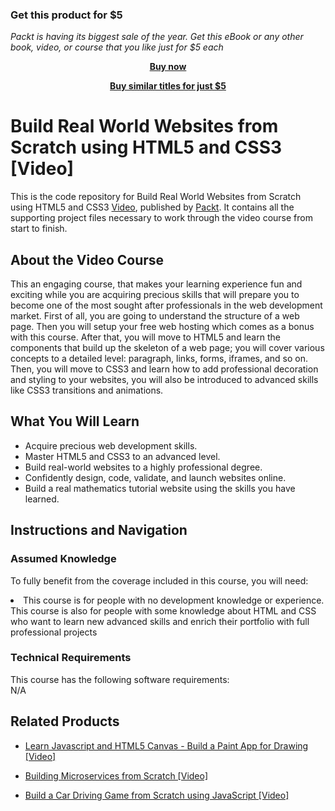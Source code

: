 
### Get this product for $5

<i>Packt is having its biggest sale of the year. Get this eBook or any other book, video, or course that you like just for $5 each</i>


<b><p align='center'>[Buy now](https://packt.link/9781789343632)</p></b>


<b><p align='center'>[Buy similar titles for just $5](https://subscription.packtpub.com/search)</p></b>


# Build Real World Websites from Scratch using HTML5 and CSS3 [Video]
This is the code repository for Build Real World Websites from Scratch using HTML5 and CSS3 [Video](https://www.packtpub.com/web-development/build-real-world-websites-scratch-using-html5-and-css3-video), published by [Packt](https://www.packtpub.com/?utm_source=github). It contains all the supporting project files necessary to work through the video course from start to finish.

## About the Video Course
This an engaging course, that makes your learning experience fun and exciting while you are acquiring precious skills that will prepare you to become one of the most sought after professionals in the web development market. First of all, you are going to understand the structure of a web page. Then you will setup your free web hosting which comes as a bonus with this course. After that, you will move to HTML5 and learn the components that build up the skeleton of a web page; you will cover various concepts to a detailed level: paragraph, links, forms, iframes, and so on. Then, you will move to CSS3 and learn how to add professional decoration and styling to your websites, you will also be introduced to advanced skills like CSS3 transitions and animations.

<H2>What You Will Learn</H2>
<DIV class=book-info-will-learn-text>
<UL>
<LI> Acquire precious web development skills.</LI>
<LI> Master HTML5 and CSS3 to an advanced level. </LI>
<LI> Build real-world websites to a highly professional degree.</LI>
<LI> Confidently design, code, validate, and launch websites online. </LI>
<LI> Build a real mathematics tutorial website using the skills you have learned. </LI>
</UL></DIV>

## Instructions and Navigation
### Assumed Knowledge
To fully benefit from the coverage included in this course, you will need:<br/>
<DIV class=book-info-will-learn-text>
<LI> This course is for people with no development knowledge or experience. This course is also for people with some knowledge about HTML and CSS who want to learn new advanced skills and enrich their portfolio with full professional projects</LI>
</UL><DIV>

### Technical Requirements
This course has the following software requirements:<br/>
N/A

## Related Products
* [Learn Javascript and HTML5 Canvas - Build a Paint App for Drawing [Video]](https://www.packtpub.com/web-development/learn-javascript-and-html5-canvas-build-paint-app-drawing-video)

* [Building Microservices from Scratch [Video]](https://www.packtpub.com/application-development/building-microservices-scratch-video)

* [Build a Car Driving Game from Scratch using JavaScript [Video]](https://www.packtpub.com/application-development/build-car-driving-game-scratch-using-javascript-video)
